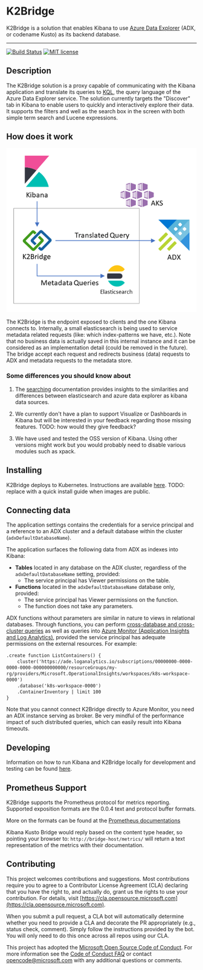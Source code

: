 # K2Bridge

K2Bridge is a solution that enables Kibana to use [Azure Data Explorer](https://azure.microsoft.com/en-us/services/data-explorer/) (ADX, or codename Kusto) as its backend database.

---

[![Build Status](https://dev.azure.com/csedevil/Kibana-kusto-bridge/_apis/build/status/microsoft.KibanaKustoBridge?branchName=master)](https://dev.azure.com/csedevil/Kibana-kusto-bridge/_build/latest?definitionId=140&branchName=master)
[![MIT license](https://img.shields.io/badge/license-MIT-brightgreen.svg)](http://opensource.org/licenses/MIT)

## Description

The K2Bridge solution is a proxy capable of communicating with the Kibana application and translate its queries to [KQL](https://docs.microsoft.com/en-us/azure/kusto/query/), the query language of the Azure Data Explorer service.
The solution currently targets the "Discover" tab in Kibana to enable users to quickly and interactively explore their data. It supports the filters and well as the search box in the screen with both simple term search and Lucene expressions.

## How does it work

![Architecture](./docs/images/architecture.png)

The K2Bridge is the endpoint exposed to clients and the one Kibana connects to. Internally, a small elasticsearch is being used to service metadata related requests (like: which index-patterns we have, etc.). Note that no business data is actually saved in this internal instance and it can be considered as an implementation detail (could be removed in the future).
The bridge accept each request and redirects business (data) requests to ADX and metadata requests to the metadata store.

### Some differences you should know about

1. The [searching](./docs/searching.md) documentation provides insights to the similarities and differences between elasticsearch and azure data explorer as kibana data sources.

2. We currently don't have a plan to support Visualize or Dashboards in Kibana but will be interested in your feedback regarding those missing features.
TODO: how would they give feedback?

3. We have used and tested the OSS version of Kibana. Using other versions might work but you would probably need to disable various modules such as xpack.

## Installing

K2Bridge deploys to Kubernetes. Instructions are available [here](./docs/installation.md).
TODO: replace with a quick install guide when images are public.

## Connecting data

The application settings contains the credentials for a service principal and a
reference to an ADX cluster and a default database within the cluster (`adxDefaultDatabaseName`).

The application surfaces the following data from ADX as indexes into Kibana:

* **Tables** located in any database on the ADX cluster, regardless of the `adxDefaultDatabaseName` setting, provided:
  * The service principal has Viewer permissions on the table.
* **Functions** located in the `adxDefaultDatabaseName` database only, provided:
  * The service principal has Viewer permissions on the function.
  * The function does not take any parameters.

ADX functions without parameters are similar in nature to views in relational databases.
Through functions, you can perform [cross-database and cross-cluster queries](https://docs.microsoft.com/en-us/azure/kusto/query/cross-cluster-or-database-queries) as well as 
queries into
[Azure Monitor (Application Insights and Log Analytics)](https://docs.microsoft.com/en-us/azure/data-explorer/query-monitor-data), provided the service principal has adequate permissions
on the external resources.
For example:

```
.create function ListContainers() {
    cluster('https://ade.loganalytics.io/subscriptions/00000000-0000-0000-0000-000000000000/resourceGroups/my-rg/providers/Microsoft.OperationalInsights/workspaces/k8s-workspace-0000')
    .database('k8s-workspace-0000')
    .ContainerInventory | limit 100
}
```

Note that you cannot connect K2Bridge directly to Azure Monitor, you need an ADX instance
serving as broker. Be very mindful of the performance impact of such distributed queries,
which can easily result into Kibana timeouts.

## Developing

Information on how to run Kibana and K2Bridge locally for development and testing can be found [here](./docs/development.md).

## Prometheus Support
K2Bridge supports the Prometheus protocol for metrics reporting.
Supported exposition formats are the 0.0.4 text and protocol buffer formats.

More on the formats can be found at the [Prometheus documentations](https://prometheus.io/docs/instrumenting/exposition_formats/)

Kibana Kusto Bridge would reply based on the content type header, so pointing your browser to:
`http://bridge-host/metrics/` will return a text representation of the metrics with their documentation.

## Contributing

This project welcomes contributions and suggestions. Most contributions require you to agree to a Contributor License Agreement (CLA) declaring that you have the right to, and actually do, grant us the rights to use your contribution. For details, visit [https://cla.opensource.microsoft.com](https://cla.opensource.microsoft.com).

When you submit a pull request, a CLA bot will automatically determine whether you need to provide a CLA and decorate the PR appropriately (e.g., status check, comment). Simply follow the instructions provided by the bot. You will only need to do this once across all repos using our CLA.

This project has adopted the [Microsoft Open Source Code of Conduct](https://opensource.microsoft.com/codeofconduct/).
For more information see the [Code of Conduct FAQ](https://opensource.microsoft.com/codeofconduct/faq/) or contact [opencode@microsoft.com](mailto:opencode@microsoft.com) with any additional questions or comments.
